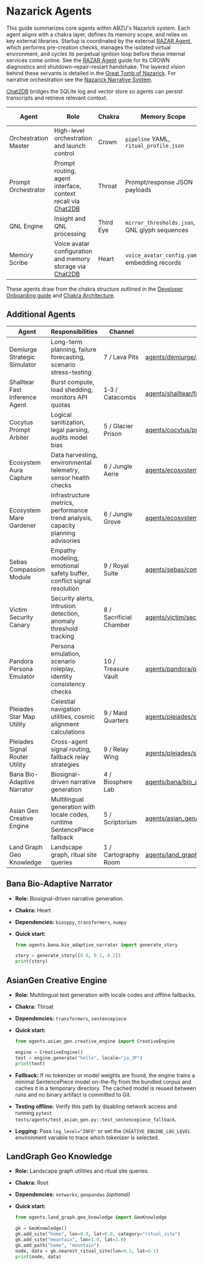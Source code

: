 # Nazarick Agents

This guide summarizes core agents within ABZU's Nazarick system. Each agent aligns with a chakra layer, defines its memory scope, and relies on key external libraries. Startup is coordinated by the external [RAZAR Agent](RAZAR_AGENT.md), which performs pre-creation checks, manages the isolated virtual environment, and cycles its perpetual ignition loop before these internal services come online. See the [RAZAR Agent](RAZAR_AGENT.md) guide for its CROWN diagnostics and shutdown–repair–restart handshake. The layered vision behind these servants is detailed in the [Great Tomb of Nazarick](great_tomb_of_nazarick.md). For narrative orchestration see the [Nazarick Narrative System](nazarick_narrative_system.md).

[Chat2DB](chat2db.md) bridges the SQLite log and vector store so agents can persist transcripts and retrieve relevant context.

| Agent | Role | Chakra | Memory Scope | External Libraries | Channel | Stub |
| --- | --- | --- | --- | --- | --- | --- |
| Orchestration Master | High-level orchestration and launch control | Crown | `pipeline` YAML, `ritual_profile.json` | Model runtime, container services | 7 / Throne Room | [orchestration_master.py](../orchestration_master.py) |
| Prompt Orchestrator | Prompt routing, agent interface, context recall via [Chat2DB](chat2db.md) | Throat | Prompt/response JSON payloads | LLM APIs | 5 / Signal Hall | [crown_prompt_orchestrator.py](../crown_prompt_orchestrator.py) |
| QNL Engine | Insight and QNL processing | Third Eye | `mirror_thresholds.json`, QNL glyph sequences | Audio toolchain | 6 / Insight Observatory | [SPIRAL_OS/qnl_engine.py](../SPIRAL_OS/qnl_engine.py) |
| Memory Scribe | Voice avatar configuration and memory storage via [Chat2DB](chat2db.md) | Heart | `voice_avatar_config.yaml`, embedding records | Vector database | 4 / Memory Vault | [memory_scribe.py](../memory_scribe.py) |

These agents draw from the chakra structure outlined in the [Developer Onboarding guide](developer_onboarding.md) and [Chakra Architecture](chakra_architecture.md).

## Additional Agents

| Agent | Responsibilities | Channel | Path |
| --- | --- | --- | --- |
| Demiurge Strategic Simulator | Long-term planning, failure forecasting, scenario stress-testing | 7 / Lava Pits | [agents/demiurge/strategic_simulator.py](../agents/demiurge/strategic_simulator.py) |
| Shalltear Fast Inference Agent | Burst compute, load shedding, monitors API quotas | 1‑3 / Catacombs | [agents/shalltear/fast_inference_agent.py](../agents/shalltear/fast_inference_agent.py) |
| Cocytus Prompt Arbiter | Logical sanitization, legal parsing, audits model bias | 5 / Glacier Prison | [agents/cocytus/prompt_arbiter.py](../agents/cocytus/prompt_arbiter.py) |
| Ecosystem Aura Capture | Data harvesting, environmental telemetry, sensor health checks | 6 / Jungle Aerie | [agents/ecosystem/aura_capture.py](../agents/ecosystem/aura_capture.py) |
| Ecosystem Mare Gardener | Infrastructure metrics, performance trend analysis, capacity planning advisories | 6 / Jungle Grove | [agents/ecosystem/mare_gardener.py](../agents/ecosystem/mare_gardener.py) |
| Sebas Compassion Module | Empathy modeling, emotional safety buffer, conflict signal resolution | 9 / Royal Suite | [agents/sebas/compassion_module.py](../agents/sebas/compassion_module.py) |
| Victim Security Canary | Security alerts, intrusion detection, anomaly threshold tracking | 8 / Sacrificial Chamber | [agents/victim/security_canary.py](../agents/victim/security_canary.py) |
| Pandora Persona Emulator | Persona emulation, scenario roleplay, identity consistency checks | 10 / Treasure Vault | [agents/pandora/persona_emulator.py](../agents/pandora/persona_emulator.py) |
| Pleiades Star Map Utility | Celestial navigation utilities, cosmic alignment calculations | 9 / Maid Quarters | [agents/pleiades/star_map.py](../agents/pleiades/star_map.py) |
| Pleiades Signal Router Utility | Cross-agent signal routing, fallback relay strategies | 9 / Relay Wing | [agents/pleiades/signal_router.py](../agents/pleiades/signal_router.py) |
| Bana Bio-Adaptive Narrator | Biosignal-driven narrative generation | 4 / Biosphere Lab | [agents/bana/bio_adaptive_narrator.py](../agents/bana/bio_adaptive_narrator.py) |
| Asian Gen Creative Engine | Multilingual generation with locale codes, runtime SentencePiece fallback | 5 / Scriptorium | [agents/asian_gen/creative_engine.py](../agents/asian_gen/creative_engine.py) |
| Land Graph Geo Knowledge | Landscape graph, ritual site queries | 1 / Cartography Room | [agents/land_graph/geo_knowledge.py](../agents/land_graph/geo_knowledge.py) |

## Bana Bio-Adaptive Narrator

- **Role:** Biosignal-driven narrative generation.
- **Chakra:** Heart
- **Dependencies:** `biosppy`, `transformers`, `numpy`
- **Quick start:**

  ```python
  from agents.bana.bio_adaptive_narrator import generate_story

  story = generate_story([0.0, 0.1, 0.2])
  print(story)
  ```

## AsianGen Creative Engine

- **Role:** Multilingual text generation with locale codes and offline fallbacks.
- **Chakra:** Throat
- **Dependencies:** `transformers`, `sentencepiece`
- **Quick start:**

  ```python
  from agents.asian_gen.creative_engine import CreativeEngine

  engine = CreativeEngine()
  text = engine.generate("hello", locale="ja_JP")
  print(text)
  ```

- **Fallback:** If no tokenizer or model weights are found, the engine trains a
  minimal SentencePiece model on-the-fly from the bundled corpus and caches it
  in a temporary directory. The cached model is reused between runs and no
  binary artifact is committed to Git.
- **Testing offline:** Verify this path by disabling network access and running
  `pytest tests/agents/test_asian_gen.py::test_sentencepiece_fallback`.
- **Logging:** Pass `log_level="INFO"` or set the `CREATIVE_ENGINE_LOG_LEVEL`
  environment variable to trace which tokenizer is selected.

## LandGraph Geo Knowledge

- **Role:** Landscape graph utilities and ritual site queries.
- **Chakra:** Root
- **Dependencies:** `networkx`, `geopandas` *(optional)*
- **Quick start:**

  ```python
  from agents.land_graph.geo_knowledge import GeoKnowledge

  gk = GeoKnowledge()
  gk.add_site("home", lon=0.0, lat=0.0, category="ritual_site")
  gk.add_site("mountain", lon=1.0, lat=1.0)
  gk.add_path("home", "mountain")
  node, data = gk.nearest_ritual_site(lon=0.2, lat=0.1)
  print(node, data)
  ```

